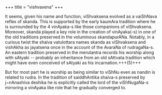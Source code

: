 +++
title = "vishvaxena"
+++

It seems, given his name and function, viShvaksena evolved as a vaiShNava reflex of skanda. This is supported by the early kaumAra tradition where he is surrounded by the 4 vinAyaka-s like those companions of viShvaksena. Moreover, skanda played a key role in the creation of vinAyaka(-s) in one of the old traditions preserved in the voluminous skandapurANa. Notably, in a curious twist the shaiva vatulottara names skanda as viShvaksena and vishAkha as jayatsena once in the account of the AvaraNa of rudragaNa-s. An eastern tradition preserved in the merutantra records his worship along with sAtyaki -- probably an inheritance from an old sAttvata tradition which might have even conceived of sAtyaki as his incarnation.+++(5)+++

But for most part he is worship as being similar to viShNu even as nandin is related to rudra. In the tradition of saiddhAntika shaiva-s preserved by j~nAnashiva deshika he is explicitly called the lord of the viShNugaNa-s mirroring a vinAyaka like role that he gradually converged to.